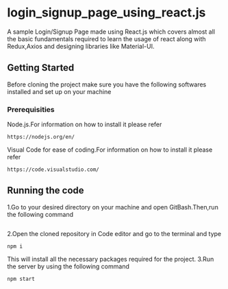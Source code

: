 # login_signup_page_using_react.js
A sample Login/Signup Page made using React.js which covers almost all the basic fundamentals required to learn the usage of react along with Redux,Axios and designing libraries like Material-UI.
## Getting Started
Before cloning the project make sure you have the following softwares installed and set up on your machine
### Prerequisities
Node.js.For information on how to install it please refer
```
https://nodejs.org/en/
```
Visual Code for ease of coding.For information on how to install it please refer
```
https://code.visualstudio.com/
```
## Running the code
1.Go to your desired directory on your machine and open GitBash.Then,run the following command
```

```
2.Open the cloned repository in Code editor and go to the terminal and type
```
npm i
```
This will install all the necessary packages required for the project.
3.Run the server by using the following command
```
npm start
```
